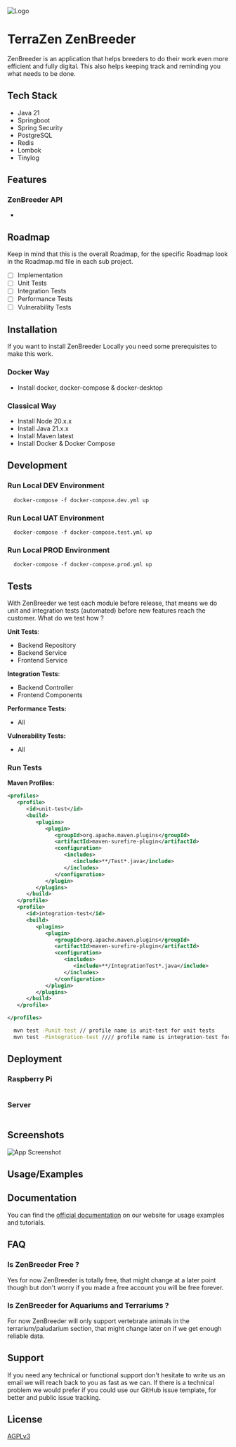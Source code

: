
![Logo](https://dev-to-uploads.s3.amazonaws.com/uploads/articles/th5xamgrr6se0x5ro4g6.png)

# TerraZen ZenBreeder

ZenBreeder is an application that helps breeders to do their work even more efficient and fully digital.
This also helps keeping track and reminding you what needs to be done.

## Tech Stack

- Java 21
- Springboot
- Spring Security
- PostgreSQL
- Redis
- Lombok
- Tinylog

## Features

### ZenBreeder API

-

## Roadmap

Keep in mind that this is the overall Roadmap, for the specific Roadmap look in the Roadmap.md file in each sub project.

- [ ]  Implementation
- [ ]  Unit Tests
- [ ]  Integration Tests
- [ ]  Performance Tests
- [ ]  Vulnerability Tests

## Installation

If you want to install ZenBreeder  Locally you need some prerequisites to make this work.

### Docker Way

- Install docker, docker-compose & docker-desktop

### Classical Way

- Install Node 20.x.x
- Install Java 21.x.x
- Install Maven latest
- Install Docker & Docker Compose

## Development

### Run Local DEV Environment

```shell
  docker-compose -f docker-compose.dev.yml up
```

### Run Local UAT Environment

```shell
  docker-compose -f docker-compose.test.yml up
```

### Run Local PROD Environment

```shell
  docker-compose -f docker-compose.prod.yml up
```

## Tests

With ZenBreeder we test each module before release, that means we do unit and integration tests (automated)
before new features reach the customer. What do we test how ?

**Unit Tests**:

- Backend Repository
- Backend Service
- Frontend Service

**Integration Tests**:

- Backend Controller
- Frontend Components

**Performance Tests:**

- All

**Vulnerability Tests:**

- All

### Run Tests

**Maven Profiles:**

```xml
<profiles>
   <profile>
      <id>unit-test</id>
      <build>
         <plugins>
            <plugin>
               <groupId>org.apache.maven.plugins</groupId>
               <artifactId>maven-surefire-plugin</artifactId>
               <configuration>
                  <includes>
                     <include>**/Test*.java</include>
                  </includes>
               </configuration>
            </plugin>
         </plugins>
      </build>
   </profile>
   <profile>
      <id>integration-test</id>
      <build>
         <plugins>
            <plugin>
               <groupId>org.apache.maven.plugins</groupId>
               <artifactId>maven-surefire-plugin</artifactId>
               <configuration>
                  <includes>
                     <include>**/IntegrationTest*.java</include>
                  </includes>
               </configuration>
            </plugin>
         </plugins>
      </build>
   </profile>

</profiles>
```

```bash
  mvn test -Punit-test // profile name is unit-test for unit tests
  mvn test -Pintegration-test //// profile name is integration-test for integration tests
```

## Deployment

### Raspberry Pi

```bash

```

### Server

```bash

```

## Screenshots

![App Screenshot](https://via.placeholder.com/468x300?text=App+Screenshot+Here)

## Usage/Examples

## Documentation

You can find the [official documentation](#) on our website for usage examples and tutorials.

## FAQ

### Is ZenBreeder Free ?

Yes for now ZenBreeder is totally free, that might change at a later point though but don't worry if you made a free account you will be free forever.

### Is ZenBreeder for Aquariums and Terrariums ?

For now ZenBreeder will only support vertebrate animals in the terrarium/paludarium section, that might change later on if we get enough reliable data.

## Support

If you need any technical or functional support don't hesitate to write us an email we will reach back to you as fast as we can. If there is a technical problem we would prefer if you could use our GitHub issue template, for better and public issue tracking.

## License

[AGPLv3](https://choosealicense.com/licenses/agpl-3.0/)
